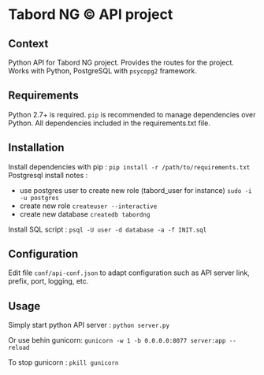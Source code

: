 Tabord NG &copy; API project
===================

## Context
Python API for Tabord NG project. Provides the routes for the project. Works with Python, PostgreSQL with `psycopg2` framework. 

## Requirements
Python 2.7+ is required.
`pip` is recommended to manage dependencies over Python.
All dependencies included in the requirements.txt file.

## Installation
Install dependencies with pip :
`pip install -r /path/to/requirements.txt`
Postgresql install notes :
- use postgres user to create new role (tabord_user for instance)
`sudo -i -u postgres`
- create new role 
`createuser --interactive`
- create new database
`createdb tabordng`

Install SQL script :
`psql -U user -d database -a -f INIT.sql`

## Configuration
Edit file `conf/api-conf.json` to adapt configuration such as API server link, prefix, port, logging, etc.

## Usage
Simply start python API server :
`python server.py`

Or use behin gunicorn:
`gunicorn -w 1 -b 0.0.0.0:8077 server:app --reload`

To stop gunicorn : 
`pkill gunicorn`
